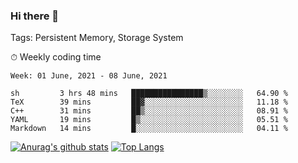 ### Hi there 👋

Tags: Persistent Memory, Storage System

<!--

[![Anurag's github stats](https://github-readme-stats.vercel.app/api?username=wwyf)](https://github.com/anuraghazra/github-readme-stats)

[![Anurag's github stats](https://github-readme-stats.vercel.app/api?username=wwyf&count_private=true)](https://github.com/anuraghazra/github-readme-stats)


[![Top Langs](https://github-readme-stats.vercel.app/api/top-langs/?username=wwyf&count_private=true&&hide=jupyter%20notebook,html)](https://github.com/anuraghazra/github-readme-stats)



-->


⏱ Weekly coding time

<!--START_SECTION:waka-->
```text
Week: 01 June, 2021 - 08 June, 2021

sh         3 hrs 48 mins   ████████████████▒░░░░░░░░   64.90 % 
TeX        39 mins         ██▓░░░░░░░░░░░░░░░░░░░░░░   11.18 % 
C++        31 mins         ██▒░░░░░░░░░░░░░░░░░░░░░░   08.91 % 
YAML       19 mins         █▒░░░░░░░░░░░░░░░░░░░░░░░   05.51 % 
Markdown   14 mins         █░░░░░░░░░░░░░░░░░░░░░░░░   04.11 % 
```
<!--END_SECTION:waka-->



[![Anurag's github stats](https://github-readme-stats.vercel.app/api?username=wwyf&count_private=true&show_icons=true&hide_border=true)](https://github.com/anuraghazra/github-readme-stats) [![Top Langs](https://github-readme-stats.vercel.app/api/top-langs/?username=wwyf&count_private=true&hide=jupyter%20notebook,html,OpenEdge%20ABL&langs_count=10&layout=compact&hide_border=true)](https://github.com/anuraghazra/github-readme-stats)

<!--

[![willianrod's wakatime stats](https://github-readme-stats.vercel.app/api/wakatime?username=wwyf)](https://github.com/anuraghazra/github-readme-stats)


-->
